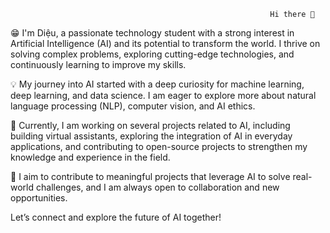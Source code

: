                                                               Hi there 👋


                            
😁 I'm Diệu, a passionate technology student with a strong interest in Artificial Intelligence (AI) and its potential to transform the world. I thrive on solving complex problems, exploring cutting-edge technologies, and continuously learning to improve my skills.

💡 My journey into AI started with a deep curiosity for machine learning, deep learning, and data science. I am eager to explore more about natural language processing (NLP), computer vision, and AI ethics.

🚀 Currently, I am working on several projects related to AI, including building virtual assistants, exploring the integration of AI in everyday applications, and contributing to open-source projects to strengthen my knowledge and experience in the field.

🔭 I aim to contribute to meaningful projects that leverage AI to solve real-world challenges, and I am always open to collaboration and new opportunities.

Let’s connect and explore the future of AI together!
